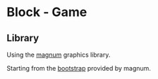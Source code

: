 # Block - Game

## Library
Using the [magnum](https://magnum.graphics/) graphics library.

Starting from the [bootstrap](https://github.com/mosra/magnum-bootstrap) provided by magnum.
